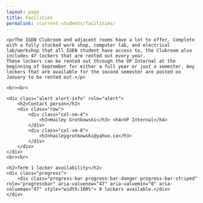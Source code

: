 ```yaml
---
layout: page
title: Facilities
permalink: /current-students/facilities/
---
```

<!--
<div class="container-fluid sportspicture" style="height:800px">
	<div class="container">
		<br><br><br>
		<h2 style="color:white;">IGEN Facilities</h2>
	</div>
</div>
<br>
-->
<div class="container">

	<p>The IGEN Clubroom and adjacent rooms have a lot to offer. Complete with a fully stocked work shop, computer lab, and electrical lab/workshop that all IGEN student have access to, the Clubroom also includes 47 lockers that are rented out every year.
	These lockers can be rented out through the VP Internal at the beginning of September for either a full year or just a semester. Any lockers that are available for the second semester are posted on January to be rented out.</p>

	<br><br>

	<div class="alert alert-info" role="alert">
		<h2>Contact person</h2>
		<div class="row">
			<div class="col-sm-4">
				<h3>Hailey Grotkowski</h3> <h4>VP Internal</h4>			
			</div>
			<div class="col-sm-8">
				<h3>haileygrotkowski@yahoo.ca</h3>
			</div>
		</div>
	</div>
	<br><br>

	<h2>Term 1 locker availability</h2>
	<div class="progress">
  		<div class="progress-bar progress-bar-danger progress-bar-striped" role="progressbar" aria-valuenow="47" aria-valuemin="0" aria-valuemax="47" style="width:100%"> 0 lockers available.</div>
	</div>
<!--
	<h2>Term 2 locker availability</h2>
	<div class="progress">
  		<div class="progress-bar progress-bar-danger progress-bar-striped" role="progressbar" aria-valuenow="47" aria-valuemin="0" aria-valuemax="47" style="width:100%"> 0 lockers available</div>
	</div>
-->		

</div>
